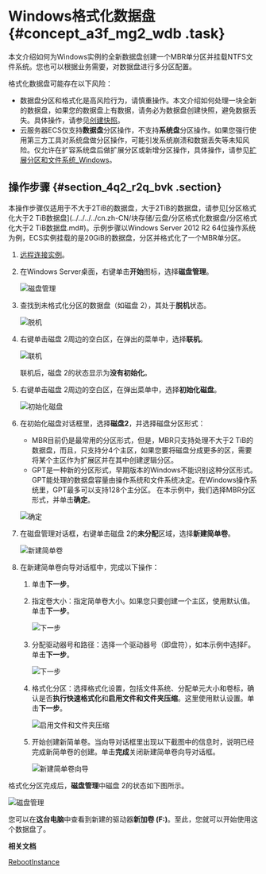 # Windows格式化数据盘 {#concept_a3f_mg2_wdb .task}

本文介绍如何为Windows实例的全新数据盘创建一个MBR单分区并挂载NTFS文件系统。您也可以根据业务需要，对数据盘进行多分区配置。

格式化数据盘可能存在以下风险：

-   数据盘分区和格式化是高风险行为，请慎重操作。本文介绍如何处理一块全新的数据盘，如果您的数据盘上有数据，请务必为数据盘创建快照，避免数据丢失。具体操作，请参见[创建快照](../../../../cn.zh-CN/快照/使用快照/创建快照.md#)。
-   云服务器ECS仅支持**数据盘**分区操作，不支持**系统盘**分区操作。如果您强行使用第三方工具对系统盘做分区操作，可能引发系统崩溃和数据丢失等未知风险。仅允许在扩容系统盘后做扩展分区或新增分区操作，具体操作，请参见[扩展分区和文件系统\_Windows](../../../../cn.zh-CN/块存储/云盘/扩容云盘/扩展分区和文件系统_Windows.md#)。

## 操作步骤 {#section_4q2_r2q_bvk .section}

本操作步骤仅适用于不大于2TiB的数据盘，大于2TiB的数据盘，请参见[分区格式化大于2 TiB数据盘](../../../../cn.zh-CN/块存储/云盘/分区格式化数据盘/分区格式化大于2 TiB数据盘.md#)。示例步骤以Windows Server 2012 R2 64位操作系统为例，ECS实例挂载的是20GiB的数据盘，分区并格式化了一个MBR单分区。

1.  [远程连接实例](cn.zh-CN/个人版快速入门/连接ECS实例.md#)。
2.  在Windows Server桌面，右键单击**开始**图标，选择**磁盘管理**。 

    ![磁盘管理](http://static-aliyun-doc.oss-cn-hangzhou.aliyuncs.com/assets/img/9605/15664380195089_zh-CN.png)

3.  查找到未格式化分区的数据盘（如磁盘 2），其处于**脱机**状态。 

    ![脱机](http://static-aliyun-doc.oss-cn-hangzhou.aliyuncs.com/assets/img/9605/15664380195090_zh-CN.png)

4.  右键单击磁盘 2周边的空白区，在弹出的菜单中，选择**联机**。 

    ![联机](http://static-aliyun-doc.oss-cn-hangzhou.aliyuncs.com/assets/img/9605/15664380205091_zh-CN.png)

    联机后，磁盘 2的状态显示为**没有初始化**。

5.  右键单击磁盘 2周边的空白区，在弹出菜单中，选择**初始化磁盘**。 

    ![初始化磁盘](http://static-aliyun-doc.oss-cn-hangzhou.aliyuncs.com/assets/img/9605/15664380205092_zh-CN.png)

6.  在初始化磁盘对话框里，选择**磁盘2**，并选择磁盘分区形式： 

    -   MBR目前仍是最常用的分区形式，但是，MBR只支持处理不大于2 TiB的数据盘，而且，只支持分4个主区，如果您要将磁盘分成更多的区，需要将某个主区作为扩展区并在其中创建逻辑分区。
    -   GPT是一种新的分区形式，早期版本的Windows不能识别这种分区形式。GPT能处理的数据盘容量由操作系统和文件系统决定。在Windows操作系统里，GPT最多可以支持128个主分区。
    在本示例中，我们选择MBR分区形式，并单击**确定**。

    ![确定](http://static-aliyun-doc.oss-cn-hangzhou.aliyuncs.com/assets/img/9605/15664380205093_zh-CN.png)

7.  在磁盘管理对话框，右键单击磁盘 2的**未分配**区域，选择**新建简单卷**。 

    ![新建简单卷](http://static-aliyun-doc.oss-cn-hangzhou.aliyuncs.com/assets/img/9605/15664380205094_zh-CN.png)

8.  在新建简单卷向导对话框中，完成以下操作： 
    1.  单击**下一步**。
    2.  指定卷大小：指定简单卷大小。如果您只要创建一个主区，使用默认值。单击**下一步**。 

        ![下一步](http://static-aliyun-doc.oss-cn-hangzhou.aliyuncs.com/assets/img/9605/15664380215099_zh-CN.png)

    3.  分配驱动器号和路径：选择一个驱动器号（即盘符），如本示例中选择F。单击**下一步**。 

        ![下一步](http://static-aliyun-doc.oss-cn-hangzhou.aliyuncs.com/assets/img/9605/15664380215100_zh-CN.png)

    4.  格式化分区：选择格式化设置，包括文件系统、分配单元大小和卷标，确认是否**执行快速格式化**和**启用文件和文件夹压缩**。这里使用默认设置。单击**下一步**。 

        ![启用文件和文件夹压缩](http://static-aliyun-doc.oss-cn-hangzhou.aliyuncs.com/assets/img/9605/15664380215101_zh-CN.png)

    5.  开始创建新简单卷。当向导对话框里出现以下截图中的信息时，说明已经完成新简单卷的创建。单击**完成**关闭新建简单卷向导对话框。 

        ![新建简单卷向导](http://static-aliyun-doc.oss-cn-hangzhou.aliyuncs.com/assets/img/9605/15664380215102_zh-CN.png)


格式化分区完成后，**磁盘管理**中磁盘 2的状态如下图所示。

![磁盘管理](http://static-aliyun-doc.oss-cn-hangzhou.aliyuncs.com/assets/img/9605/15664380215103_zh-CN.png)

您可以在**这台电脑**中查看到新建的驱动器**新加卷 \(F:\)**。至此，您就可以开始使用这个数据盘了。

**相关文档**  


[RebootInstance](../../../../cn.zh-CN/API参考/实例/RebootInstance.md#)

